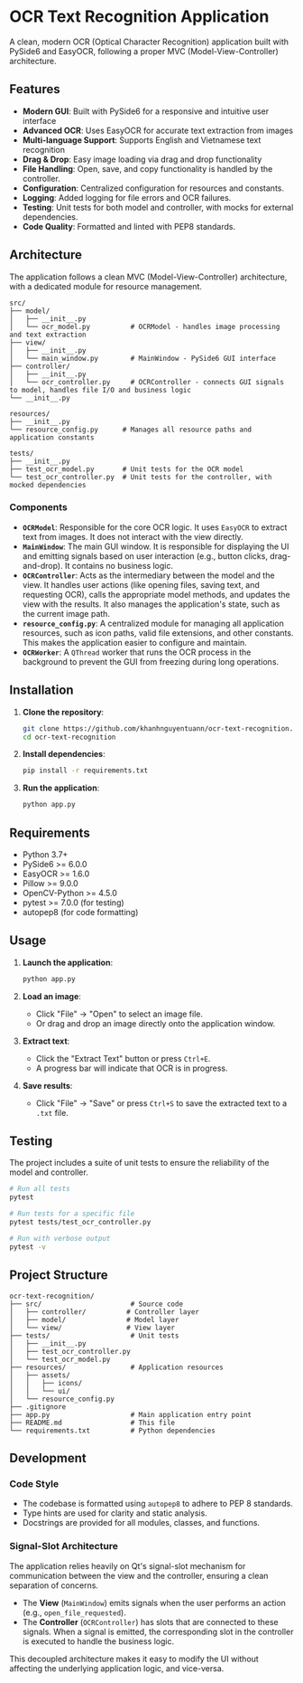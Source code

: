 # OCR Text Recognition Application

A clean, modern OCR (Optical Character Recognition) application built with PySide6 and EasyOCR, following a proper MVC (Model-View-Controller) architecture.

## Features

- **Modern GUI**: Built with PySide6 for a responsive and intuitive user interface
- **Advanced OCR**: Uses EasyOCR for accurate text extraction from images
- **Multi-language Support**: Supports English and Vietnamese text recognition
- **Drag & Drop**: Easy image loading via drag and drop functionality
- **File Handling**: Open, save, and copy functionality is handled by the controller.
- **Configuration**: Centralized configuration for resources and constants.
- **Logging**: Added logging for file errors and OCR failures.
- **Testing**: Unit tests for both model and controller, with mocks for external dependencies.
- **Code Quality**: Formatted and linted with PEP8 standards.

## Architecture

The application follows a clean MVC (Model-View-Controller) architecture, with a dedicated module for resource management.

```
src/
├── model/
│   ├── __init__.py
│   └── ocr_model.py          # OCRModel - handles image processing and text extraction
├── view/
│   ├── __init__.py
│   └── main_window.py        # MainWindow - PySide6 GUI interface
├── controller/
│   ├── __init__.py
│   └── ocr_controller.py     # OCRController - connects GUI signals to model, handles file I/O and business logic
└── __init__.py

resources/
├── __init__.py
└── resource_config.py      # Manages all resource paths and application constants

tests/
├── __init__.py
├── test_ocr_model.py       # Unit tests for the OCR model
└── test_ocr_controller.py  # Unit tests for the controller, with mocked dependencies
```

### Components

-   **`OCRModel`**: Responsible for the core OCR logic. It uses `EasyOCR` to extract text from images. It does not interact with the view directly.
-   **`MainWindow`**: The main GUI window. It is responsible for displaying the UI and emitting signals based on user interaction (e.g., button clicks, drag-and-drop). It contains no business logic.
-   **`OCRController`**: Acts as the intermediary between the model and the view. It handles user actions (like opening files, saving text, and requesting OCR), calls the appropriate model methods, and updates the view with the results. It also manages the application's state, such as the current image path.
-   **`resource_config.py`**: A centralized module for managing all application resources, such as icon paths, valid file extensions, and other constants. This makes the application easier to configure and maintain.
-   **`OCRWorker`**: A `QThread` worker that runs the OCR process in the background to prevent the GUI from freezing during long operations.

## Installation

1.  **Clone the repository**:
    ```bash
    git clone https://github.com/khanhnguyentuann/ocr-text-recognition.git
    cd ocr-text-recognition
    ```

2.  **Install dependencies**:
    ```bash
    pip install -r requirements.txt
    ```

3.  **Run the application**:
    ```bash
    python app.py
    ```

## Requirements

-   Python 3.7+
-   PySide6 >= 6.0.0
-   EasyOCR >= 1.6.0
-   Pillow >= 9.0.0
-   OpenCV-Python >= 4.5.0
-   pytest >= 7.0.0 (for testing)
-   autopep8 (for code formatting)

## Usage

1.  **Launch the application**:
    ```bash
    python app.py
    ```

2.  **Load an image**:
    -   Click "File" → "Open" to select an image file.
    -   Or drag and drop an image directly onto the application window.

3.  **Extract text**:
    -   Click the "Extract Text" button or press `Ctrl+E`.
    -   A progress bar will indicate that OCR is in progress.

4.  **Save results**:
    -   Click "File" → "Save" or press `Ctrl+S` to save the extracted text to a `.txt` file.

## Testing

The project includes a suite of unit tests to ensure the reliability of the model and controller.

```bash
# Run all tests
pytest

# Run tests for a specific file
pytest tests/test_ocr_controller.py

# Run with verbose output
pytest -v
```

## Project Structure

```
ocr-text-recognition/
├── src/                      # Source code
│   ├── controller/          # Controller layer
│   ├── model/               # Model layer
│   └── view/                # View layer
├── tests/                    # Unit tests
│   ├── __init__.py
│   ├── test_ocr_controller.py
│   └── test_ocr_model.py
├── resources/                # Application resources
│   ├── assets/
│   │   ├── icons/
│   │   └── ui/
│   └── resource_config.py
├── .gitignore
├── app.py                    # Main application entry point
├── README.md                 # This file
└── requirements.txt          # Python dependencies
```

## Development

### Code Style

-   The codebase is formatted using `autopep8` to adhere to PEP 8 standards.
-   Type hints are used for clarity and static analysis.
-   Docstrings are provided for all modules, classes, and functions.

### Signal-Slot Architecture

The application relies heavily on Qt's signal-slot mechanism for communication between the view and the controller, ensuring a clean separation of concerns.

-   The **View** (`MainWindow`) emits signals when the user performs an action (e.g., `open_file_requested`).
-   The **Controller** (`OCRController`) has slots that are connected to these signals. When a signal is emitted, the corresponding slot in the controller is executed to handle the business logic.

This decoupled architecture makes it easy to modify the UI without affecting the underlying application logic, and vice-versa.
